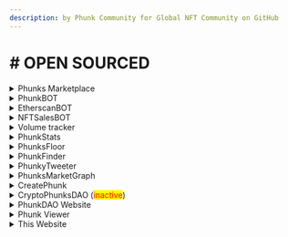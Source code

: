 ```yaml
---
description: by Phunk Community for Global NFT Community on GitHub
---
```


# # OPEN SOURCED

<details>

<summary>Phunks Marketplace </summary>

[https://github.com/Crypto-Phunks/CryptoPhunksMarket](https://github.com/Crypto-Phunks/CryptoPhunksMarket)

Programming Language: <mark style="color:orange;">Solidity</mark>, <mark style="color:yellow;">JavaScript</mark>

by <mark style="color:green;"></mark> [@NotLarvaLabs](https://twitter.com/NotLarvaLabs) [@chopper\_\_dad](https://twitter.com/chopper\_\_dad) [@OG\_Kenobi\_Hello](https://twitter.com/OG\_Kenobi\_Hello) [@Pauly0x](https://twitter.com/Pauly0x) [@ryder\_ripps](https://twitter.com/ryder\_ripps)

</details>

<details>

<summary>PhunkBOT</summary>

[https://github.com/albanow/phunks-nll-twitter-bot](https://github.com/albanow/phunks-nll-twitter-bot)

Programming Language: <mark style="color:blue;">Python</mark>

by [@PhunkBot](https://twitter.com/PhunkBot) [@albanow10](https://twitter.com/albanow10) [@iape\_](https://twitter.com/iape\_)

</details>

<details>

<summary>EtherscanBOT</summary>

[https://github.com/albanow/etherscan-sales-bot](https://github.com/albanow/etherscan-sales-bot)

Programming Language: <mark style="color:blue;">Python</mark>

by [@PhunkBot](https://twitter.com/PhunkBot) [@albanow10](https://twitter.com/albanow10) [@iape\_](https://twitter.com/iape\_)

</details>

<details>

<summary>NFTSalesBOT</summary>

[https://github.com/chopperdaddy/nft-sales-twitter-bot](https://github.com/chopperdaddy/nft-sales-twitter-bot)

Programming Language: <mark style="color:purple;">TypeScript,</mark> <mark style="color:yellow;">JavaScript,</mark> <mark style="color:green;">Shell</mark>

by [@chopper\_\_dad](https://twitter.com/chopper\_\_dad)

</details>

<details>

<summary>Volume tracker</summary>

[https://github.com/tat2bu/erc721-sale-extractor](https://github.com/tat2bu/erc721-sale-extractor)

Programming Language: <mark style="color:purple;">TypeScript,</mark> <mark style="color:red;">HTML,</mark> <mark style="color:purple;"></mark> <mark style="color:yellow;">JavaScript,</mark> <mark style="color:green;">Shell</mark>

by [@tat2bu](https://twitter.com/tat2bu)

</details>

<details>

<summary>PhunkStats</summary>

[https://github.com/pedropregueiro/phunk-stats](https://github.com/pedropregueiro/phunk-stats)

Programming Language: <mark style="color:blue;">Python</mark>

by [@PhunkStats](https://twitter.com/PhunkStats) [@krel404](https://twitter.com/krel404) [@pedropregueiro](https://twitter.com/pedropregueiro)

</details>

<details>

<summary>PhunksFloor</summary>

[https://github.com/maximedotair/phunksfloor](https://github.com/maximedotair/phunksfloor)

Programming Language: <mark style="color:green;">PHP</mark>

by [@MaximedotAir](https://twitter.com/MaximedotAir)

</details>

<details>

<summary>PhunkFinder</summary>

[https://github.com/StarKeyJON/PhunkFinderv1](https://github.com/StarKeyJON/PhunkFinderv1)

Programming Language: <mark style="color:yellow;">JavaScript,</mark> CSS, <mark style="color:yellow;"></mark> <mark style="color:red;">HTML</mark>

by [@TreeGuyJON](https://twitter.com/TreeGuyJON)

</details>

<details>

<summary>PhunkyTweeter</summary>

[https://github.com/StarKeyJON/phunky\_tweeter](https://github.com/StarKeyJON/phunky\_tweeter)

Programming Language: <mark style="color:blue;">Python</mark>

by [@TreeGuyJON](https://twitter.com/TreeGuyJON)

</details>

<details>

<summary>PhunksMarketGraph</summary>

[https://github.com/StarKeyJON/CryptoPhunksMarketGraph](https://github.com/StarKeyJON/CryptoPhunksMarketGraph)

Programming Language: <mark style="color:purple;">TypeScript</mark>

by [@TreeGuyJON](https://twitter.com/TreeGuyJON)

</details>

<details>

<summary>CreatePhunk</summary>

[https://github.com/albanow/create\_phunk](https://github.com/albanow/create\_phunk)

Programming Language: <mark style="color:blue;">Python,</mark> <mark style="color:green;">Shell</mark>

by [@albanow10](https://twitter.com/albanow10)&#x20;

</details>

<details>

<summary>CryptoPhunksDAO (<mark style="color:red;">inactive</mark>) </summary>

[https://github.com/Web3Master/cryptophunks](https://github.com/Web3Master/cryptophunks)

Programming Language: <mark style="color:red;">HTML,</mark> <mark style="color:purple;"></mark> CSS, <mark style="color:purple;"></mark> <mark style="color:yellow;">JavaScript</mark>

by [@CryptoPhunksDAO](https://twitter.com/CryptoPhunksDAO)

</details>

<details>

<summary>PhunkDAO Website</summary>

[https://github.com/IshaanRawat/phunky](https://github.com/IshaanRawat/phunky)

Programming Language: <mark style="color:purple;">TypeScript,</mark> <mark style="color:red;">HTML,</mark> <mark style="color:purple;"></mark> CSS, <mark style="color:purple;"></mark> <mark style="color:yellow;">JavaScript</mark>

by [@Phunk\_DAO](https://twitter.com/Phunk\_DAO) [@IshaanRawat](https://twitter.com/IshaanRawat)

</details>

<details>

<summary>Phunk Viewer</summary>

[https://gist.github.com/phunksbot/139ba9efc1d2c26e80b2109005d450e4](https://gist.github.com/phunksbot/139ba9efc1d2c26e80b2109005d450e4)

Programming Language: <mark style="color:yellow;">JavaScript</mark>

by [@iape\_](https://twitter.com/iape\_) forked from [@mclint\_](https://twitter.com/mclint\_)

[DEMO](https://phunks.gitbook.io/knowledge-base/social-media/media/media-kit#cryptophunk-viewer)

</details>

<details>

<summary>This Website </summary>

[https://github.com/phunksbot/wiki](https://github.com/phunksbot/wiki)

by [@iape\_](https://twitter.com/iape\_)

</details>
